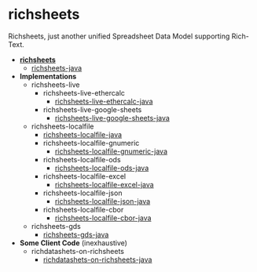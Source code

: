 # richsheets
Richsheets, just another unified Spreadsheet Data Model supporting Rich-Text.

+ **[richsheets](https://github.com/PuppyPi/richsheets)**
   + [richsheets-java](https://github.com/PuppyPi/richsheets-java)
+ **Implementations**
   + richsheets-live
      + richsheets-live-ethercalc
         + [richsheets-live-ethercalc-java](https://github.com/PuppyPi/richdatashets-live-ethercalc-java)
      + richsheets-live-google-sheets
         + [richsheets-live-google-sheets-java](https://github.com/PuppyPi/richdatashets-live-google-sheets-java)
   + richsheets-localfile
      + [richsheets-localfile-java](https://github.com/PuppyPi/richdatashets-localfile-java)
      + richsheets-localfile-gnumeric
         + [richsheets-localfile-gnumeric-java](https://github.com/PuppyPi/richdatashets-localfile-gnumeric-java)
      + richsheets-localfile-ods
         + [richsheets-localfile-ods-java](https://github.com/PuppyPi/richdatashets-localfile-ods-java)
      + richsheets-localfile-excel
         + [richsheets-localfile-excel-java](https://github.com/PuppyPi/richdatashets-localfile-excel-java)
      + richsheets-localfile-json
         + [richsheets-localfile-json-java](https://github.com/PuppyPi/richdatashets-localfile-json-java)
      + richsheets-localfile-cbor
         + [richsheets-localfile-cbor-java](https://github.com/PuppyPi/richsheets-localfile-cbor-java)
   + richsheets-gds
      + [richsheets-gds-java](https://github.com/PuppyPi/richsheets-gds-java)
+ **Some Client Code** (inexhaustive)
   + richdatashets-on-richsheets
      + [richdatashets-on-richsheets-java](https://github.com/PuppyPi/richdatashets-on-richsheets-java)
